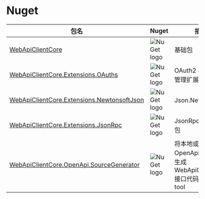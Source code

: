 ﻿# Nuget

| 包名                                                                                                                      | Nuget                                                                                    | 描述                                                                      |
| ------------------------------------------------------------------------------------------------------------------------- | ---------------------------------------------------------------------------------------- | ------------------------------------------------------------------------- |
| [WebApiClientCore](https://www.nuget.org/packages/WebApiClientCore)                                                       | ![NuGet logo](https://buildstats.info/nuget/WebApiClientCore)                            | 基础包                                                                    |
| [WebApiClientCore.Extensions.OAuths](https://www.nuget.org/packages/WebApiClientCore.Extensions.OAuths)                   | ![NuGet logo](https://buildstats.info/nuget/WebApiClientCore.Extensions.OAuths)          | OAuth2 与 token 管理扩展包                                                |
| [WebApiClientCore.Extensions.NewtonsoftJson](https://www.nuget.org/packages/WebApiClientCore.Extensions.NewtonsoftJson)   | ![NuGet logo](https://buildstats.info/nuget/WebApiClientCore.Extensions.NewtonsoftJson)  | Json.Net 扩展包                                                           |
| [WebApiClientCore.Extensions.JsonRpc](https://www.nuget.org/packages/WebApiClientCore.Extensions.JsonRpc)                 | ![NuGet logo](https://buildstats.info/nuget/WebApiClientCore.Extensions.JsonRpc)         | JsonRpc 调用扩展包                                                        |
| [WebApiClientCore.OpenApi.SourceGenerator](https://www.nuget.org/packages/WebApiClientCore.OpenApi.SourceGenerator)       | ![NuGet logo](https://buildstats.info/nuget/WebApiClientCore.OpenApi.SourceGenerator)    | 将本地或远程 OpenApi 文档解析生成 WebApiClientCore 接口代码的 dotnet tool |
